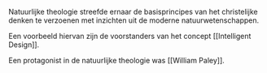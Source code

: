 Natuurlijke theologie streefde ernaar de basisprincipes van het christelijke denken te verzoenen met inzichten uit de moderne natuurwetenschappen.

Een voorbeeld hiervan zijn de voorstanders van het concept [[Intelligent Design]].

Een protagonist in de natuurlijke theologie was [[William Paley]].
